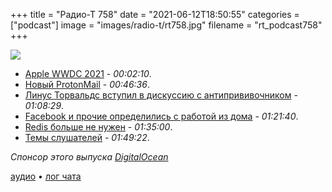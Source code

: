 +++
title = "Радио-Т 758"
date = "2021-06-12T18:50:55"
categories = ["podcast"]
image = "images/radio-t/rt758.jpg"
filename = "rt_podcast758"
+++

![](https://radio-t.com/images/radio-t/rt758.jpg)

- [Apple WWDC 2021](https://www.theverge.com/2021/6/7/22461782/apple-wwdc-2021-recap-biggest-announcements-ios-15-macos-monterey-ipados) - *00:02:10*.
- [Новый ProtonMail](https://protonmail.com/blog/new-protonmail-announcement/) - *00:46:36*.
- [Линус Торвальдс вступил в дискуссию с антипрививочником](https://www.opennet.ru/opennews/art.shtml?num=55315) - *01:08:29*.
- [Facebook и прочие определились с работой из дома](https://www.cnbc.com/2021/06/09/facebook-will-let-all-employees-who-can-work-remotely-to-request-full-time-remote-work.html) - *01:21:40*.
- [Redis больше не нужен](https://spin.atomicobject.com/2021/02/04/redis-postgresql/) - *01:35:00*.
- [Темы слушателей](https://radio-t.com/p/2021/06/08/prep-758/) - *01:49:22*.

*Спонсор этого выпуска [DigitalOcean](https://do.co/radiot)*


[аудио](https://cdn.radio-t.com/rt_podcast758.mp3) • [лог чата](https://chat.radio-t.com/logs/radio-t-758.html)
<audio src="https://cdn.radio-t.com/rt_podcast758.mp3" preload="none"></audio>
